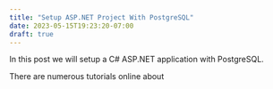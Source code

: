 ```yaml
---
title: "Setup ASP.NET Project With PostgreSQL"
date: 2023-05-15T19:23:20-07:00
draft: true
---
```


In this post we will setup a C# ASP.NET application with PostgreSQL.

There are numerous tutorials online about 